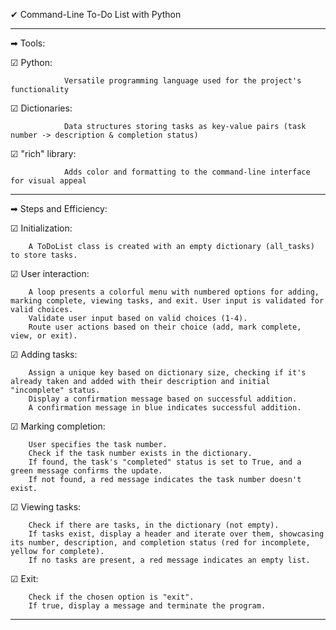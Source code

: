 ✔ Command-Line To-Do List with Python  

____________________________________________________________________________________________________________________________________________________________________________

➡ Tools:

☑ Python: 

                Versatile programming language used for the project's functionality
                
☑ Dictionaries:

                Data structures storing tasks as key-value pairs (task number -> description & completion status)
                
☑ "rich" library: 

                Adds color and formatting to the command-line interface for visual appeal
___________________________________________________________________________________________________________________________________________________________________________

➡ Steps and Efficiency:

☑ Initialization:

        A ToDoList class is created with an empty dictionary (all_tasks) to store tasks.
        
☑ User interaction:

        A loop presents a colorful menu with numbered options for adding, marking complete, viewing tasks, and exit. User input is validated for valid choices.
        Validate user input based on valid choices (1-4).
        Route user actions based on their choice (add, mark complete, view, or exit).
        
☑ Adding tasks:

        Assign a unique key based on dictionary size, checking if it's already taken and added with their description and initial "incomplete" status.
        Display a confirmation message based on successful addition.
        A confirmation message in blue indicates successful addition.
        
☑ Marking completion:

        User specifies the task number. 
        Check if the task number exists in the dictionary.
        If found, the task's "completed" status is set to True, and a green message confirms the update. 
        If not found, a red message indicates the task number doesn't exist.
        
☑ Viewing tasks:

        Check if there are tasks, in the dictionary (not empty).
        If tasks exist, display a header and iterate over them, showcasing its number, description, and completion status (red for incomplete, yellow for complete).
        If no tasks are present, a red message indicates an empty list.
        
☑ Exit:

        Check if the chosen option is "exit".
        If true, display a message and terminate the program.
        
____________________________________________________________________________________________________________________________________________________________________________
